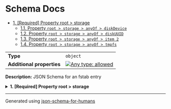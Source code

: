 # Schema Docs

- [1. [Required] Property root > storage](#storage-72616765)
  - [1.1. Property `root > storage > anyOf > diskDevice`](#storage_anyOf_i0-665f6930)
  - [1.2. Property `root > storage > anyOf > diskUUID`](#storage_anyOf_i1-665f6931)
  - [1.3. Property `root > storage > anyOf > item 2`](#storage_anyOf_i2-665f6932)
  - [1.4. Property `root > storage > anyOf > tmpfs`](#storage_anyOf_i3-665f6933)

|                           |                                                                                                                                   |
| ------------------------- | --------------------------------------------------------------------------------------------------------------------------------- |
| **Type**                  | `object`                                                                                                                          |
| **Additional properties** | [![Any type: allowed](https://img.shields.io/badge/Any%20type-allowed-green)](# "Additional Properties of any type are allowed.") |

**Description:** JSON Schema for an fstab entry

<details>
<summary><strong> <a name="storage-72616765"></a>1. [Required] Property root > storage</strong>  

</summary>
<blockquote>

|                           |                                                                                                                                   |
| ------------------------- | --------------------------------------------------------------------------------------------------------------------------------- |
| **Type**                  | `combining`                                                                                                                       |
| **Additional properties** | [![Any type: allowed](https://img.shields.io/badge/Any%20type-allowed-green)](# "Additional Properties of any type are allowed.") |

<blockquote>

| Any of(Option)                           |
| ---------------------------------------- |
| [diskDevice](#storage_anyOf_i0-665f6930) |
| [diskUUID](#storage_anyOf_i1-665f6931)   |
| [item 2](#storage_anyOf_i2-665f6932)     |
| [tmpfs](#storage_anyOf_i3-665f6933)      |

<blockquote>

### <a name="storage_anyOf_i0-665f6930"></a>1.1. Property `root > storage > anyOf > diskDevice`

|                           |                                                                                                                                   |
| ------------------------- | --------------------------------------------------------------------------------------------------------------------------------- |
| **Type**                  | `object`                                                                                                                          |
| **Additional properties** | [![Any type: allowed](https://img.shields.io/badge/Any%20type-allowed-green)](# "Additional Properties of any type are allowed.") |
| **Defined in**            | #/definitions/diskDevice                                                                                                          |

</blockquote>
<blockquote>

### <a name="storage_anyOf_i1-665f6931"></a>1.2. Property `root > storage > anyOf > diskUUID`

|                           |                                                                                                                                   |
| ------------------------- | --------------------------------------------------------------------------------------------------------------------------------- |
| **Type**                  | `object`                                                                                                                          |
| **Additional properties** | [![Any type: allowed](https://img.shields.io/badge/Any%20type-allowed-green)](# "Additional Properties of any type are allowed.") |
| **Defined in**            | #/definitions/diskUUID                                                                                                            |

</blockquote>
<blockquote>

### <a name="storage_anyOf_i2-665f6932"></a>1.3. Property `root > storage > anyOf > item 2`

|                           |                                                                                                                                   |
| ------------------------- | --------------------------------------------------------------------------------------------------------------------------------- |
| **Type**                  | `object`                                                                                                                          |
| **Additional properties** | [![Any type: allowed](https://img.shields.io/badge/Any%20type-allowed-green)](# "Additional Properties of any type are allowed.") |

</blockquote>
<blockquote>

### <a name="storage_anyOf_i3-665f6933"></a>1.4. Property `root > storage > anyOf > tmpfs`

|                           |                                                                                                                                   |
| ------------------------- | --------------------------------------------------------------------------------------------------------------------------------- |
| **Type**                  | `object`                                                                                                                          |
| **Additional properties** | [![Any type: allowed](https://img.shields.io/badge/Any%20type-allowed-green)](# "Additional Properties of any type are allowed.") |
| **Defined in**            | #/definitions/tmpfs                                                                                                               |

</blockquote>

</blockquote>

</blockquote>
</details>

----------------------------------------------------------------------------------------------------------------------------
Generated using [json-schema-for-humans](https://github.com/coveooss/json-schema-for-humans)